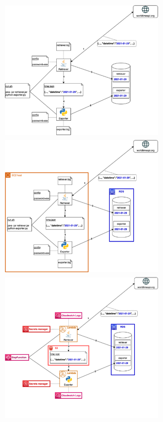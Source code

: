 ![Application](resources/diagrams-application.png)

![Classic](resources/diagrams-classic.png)

![Serverless](resources/diagrams-serverless.png)